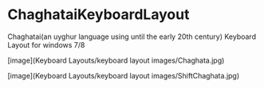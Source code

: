 ChaghataiKeyboardLayout
=======================

Chaghatai(an uyghur language using  until the early 20th century) Keyboard Layout for windows 7/8


[image](Keyboard Layouts/keyboard layout images/Chaghata.jpg)

[image](Keyboard Layouts/keyboard layout images/ShiftChaghata.jpg)
